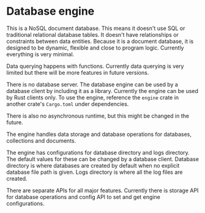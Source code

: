 # Database engine

This is a NoSQL document database. This means it doesn't use SQL or traditional relational database tables. It doesn't have relationships or constraints between data entities. Because it is a document database, it is designed to be dynamic, flexible and close to program logic. Currently everything is very minimal.

Data querying happens with functions. Currently data querying is very limited but there will be more features in future versions.

There is no database server. The database engine can be used by a database client by including it as a library. Currently the engine can be used by Rust clients only. To use the engine, reference the `engine` crate in another crate's `Cargo.toml` under dependencies.

There is also no asynchronous runtime, but this might be changed in the future.

The engine handles data storage and database operations for databases, collections and documents.

The engine has configurations for database directory and logs directory. The default values for these can be changed by a database client. Database directory is where databases are created by default when no explicit database file path is given. Logs directory is where all the log files are created.

There are separate APIs for all major features. Currently there is storage API for database operations and config API to set and get engine configurations.

